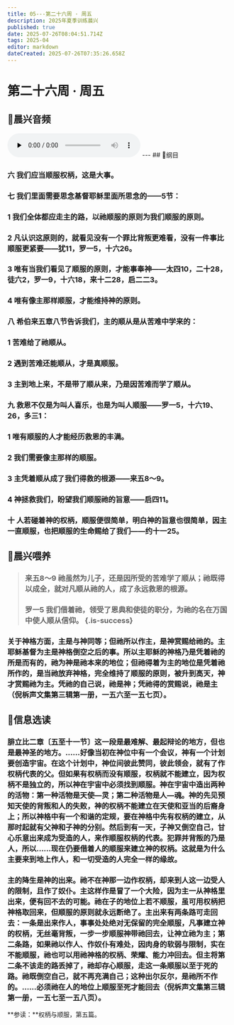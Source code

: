 ```yaml
---
title: 05---第二十六周 · 周五
description: 2025年夏季训练晨兴
published: true
date: 2025-07-26T08:04:51.714Z
tags: 2025-04
editor: markdown
dateCreated: 2025-07-26T07:35:26.658Z
---
```


# 第二十六周 · 周五
## 🎵晨兴音频
<audio id="audio" controls="" preload="none">
      <source id="mp3" src="/2025-04/week2/week26day5.mp3">
</audio>
---
## 📖纲目

### 六    我们应当顺服权柄，这是大事。

### 七    我们里面需要思念基督耶稣里面所思念的——5节：

### 1    我们全体都应走主的路，以祂顺服的原则为我们顺服的原则。

### 2    凡认识这原则的，就看见没有一个罪比背叛更难看，没有一件事比顺服更紧要——犹11，罗一5，十六26。

### 3    唯有当我们看见了顺服的原则，才能事奉神——太四10，二十28，徒六2，罗一9，十六18，来十二28，启二二3。

### 4    唯有像主那样顺服，才能维持神的原则。

### 八    希伯来五章八节告诉我们，主的顺从是从苦难中学来的：

### 1    苦难给了祂顺从。

### 2    遇到苦难还能顺从，才是真顺服。

### 3    主到地上来，不是带了顺从来，乃是因苦难而学了顺从。

### 九    救恩不仅是为叫人喜乐，也是为叫人顺服——罗一5，十六19、26，多三1：

### 1    唯有顺服的人才能经历救恩的丰满。

### 2    我们需要像主那样的顺服。

### 3    主凭着顺从成了我们得救的根源——来五8～9。

### 4    神拯救我们，盼望我们顺服祂的旨意——启四11。

### 十    人若碰着神的权柄，顺服便很简单，明白神的旨意也很简单，因主一直顺服，也把顺服的生命赐给了我们——约十一25。

## 📖晨兴喂养

>### **来五8～9    祂虽然为儿子，还是因所受的苦难学了顺从；祂既得以成全，就对凡顺从祂的人，成了永远救恩的根源。**
>
>### **罗一5    我们借着祂，领受了恩典和使徒的职分，为祂的名在万国中使人顺从信仰。** {.is-success}

### 关于神格方面，主是与神同等；但祂所以作主，是神赏赐给祂的。主耶稣基督为主是神格倒空之后的事。所以主耶稣的神格乃是凭着祂的所是而有的，祂为神是祂本来的地位；但祂得着为主的地位是凭着祂所作的，是当祂放弃神格，完全维持了顺服的原则，被升到高天，神才赏赐祂为主。凭祂的自己说，祂是神；凭祂得的赏赐说，祂是主（倪柝声文集第三辑第一册，一五六至一五七页）。

## 📖信息选读

### 腓立比二章〔五至十一节〕这一段是最难解、最起辩论的地方，但也是最神圣的地方。……好像当初在神位中有一个会议，神有一个计划要创造宇宙。在这个计划中，神位间彼此赞同，彼此领会，就有了作权柄代表的父。但如果有权柄而没有顺服，权柄就不能建立，因为权柄不是独立的，所以神在宇宙中必须找到顺服。神在宇宙中造出两种的活物：第一种活物是天使—灵；第二种活物是人—魂。神的先见预知天使的背叛和人的失败，神的权柄不能建立在天使和亚当的后裔身上；所以神格中有一个和谐的定规，要在神格中先有权柄的建立，从那时起就有父神和子神的分别。然后到有一天，子神又倒空自己，甘心乐意出来成为受造的人，来作顺服权柄的代表。犯罪并背叛的乃是人，所以……现在仍要借着人的顺服来建立神的权柄。这就是为什么主要来到地上作人，和一切受造的人完全一样的缘故。

### 主的降生是神的出来。祂不在神那一边作权柄，却来到人这一边受人的限制，且作了奴仆。主这样作是冒了一个大险，因为主一从神格里出来，便有回不去的可能。祂在子的地位上若不顺服，虽可用权柄把神格取回来，但顺服的原则就永远断绝了。主出来有两条路可走回去：一条是出来作人，事事处处绝对无保留的完全顺服，凡事建立神的权柄，无丝毫背叛，一步一步顺服神带祂回去，让神立祂为主；第二条路，如果祂以作人、作奴仆有难处，因肉身的软弱与限制，实在不能顺服，祂也可以用祂神格的权柄、荣耀、能力冲回去。但主将第二条不该走的路丢掉了，祂却存心顺服，走这一条顺服以至于死的路。祂既倒空自己，就不再充满自己；这种出尔反尔，是祂所不作的。……必须祂在人的地位上顺服至死才能回去（倪柝声文集第三辑第一册，一五七至一五八页）。

**参读：**权柄与顺服，第五篇。
<!-- Google tag (gtag.js) -->
<script async src="https://www.googletagmanager.com/gtag/js?id=G-1P8709Z16T"></script>
<script>
  window.dataLayer = window.dataLayer || [];
  function gtag(){dataLayer.push(arguments);}
  gtag('js', new Date());

  gtag('config', 'G-1P8709Z16T');
</script>